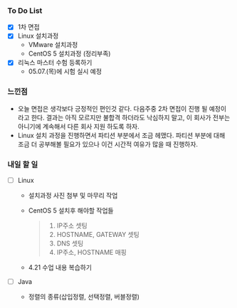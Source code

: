 ### To Do List

- [x] 1차 면접
- [x] Linux 설치과정
  - VMware 설치과정
  - CentOS 5 설치과정 (정리부족)
- [x] 리눅스 마스터 수험 등록하기
  - 05.07.(목)에 시험 실시 예정



### 느낀점

- 오늘 면접은 생각보다 긍정적인 편인것 같다. 다음주중 2차 면접이 진행 될 예정이라고 한다. 결과는 아직 모르지만 불합격 하더라도 낙심하지 말고, 이 회사가 전부는 아니기에 계속해서 다른 회사 지원 하도록 하자.
- Linux 설치 과정을 진행하면서 파티션 부분에서 조금 헤맸다. 파티션 부분에 대해 조금 더 공부해볼 필요가 있으나 이건 시간적 여유가 많을 때 진행하자.



### 내일 할 일

- [ ] Linux 

  - 설치과정 사진 첨부 및 마무리 작업

  - CentOS 5 설치후 해야할 작업들

    > 1. IP주소 셋팅
    > 2. HOSTNAME, GATEWAY 셋팅
    > 3. DNS 셋팅
    > 4. IP주소, HOSTNAME 매핑

  - 4.21 수업 내용 복습하기

- [ ] Java
  - 정렬의 종류(삽입정렬, 선택정렬, 버블정렬)

